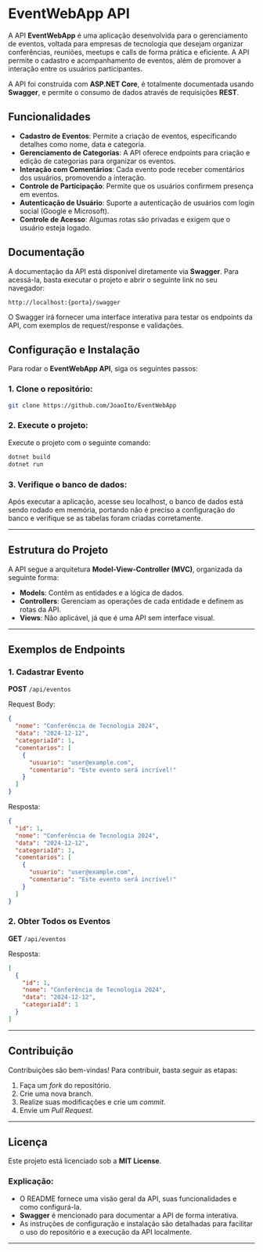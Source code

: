 # EventWebApp API

A API **EventWebApp** é uma aplicação desenvolvida para o gerenciamento de eventos, voltada para empresas de tecnologia que desejam organizar conferências, reuniões, meetups e calls de forma prática e eficiente. A API permite o cadastro e acompanhamento de eventos, além de promover a interação entre os usuários participantes.

A API foi construída com **ASP.NET Core**, é totalmente documentada usando **Swagger**, e permite o consumo de dados através de requisições **REST**.

## Funcionalidades

- **Cadastro de Eventos**: Permite a criação de eventos, especificando detalhes como nome, data e categoria.
- **Gerenciamento de Categorias**: A API oferece endpoints para criação e edição de categorias para organizar os eventos.
- **Interação com Comentários**: Cada evento pode receber comentários dos usuários, promovendo a interação.
- **Controle de Participação**: Permite que os usuários confirmem presença em eventos.
- **Autenticação de Usuário**: Suporte a autenticação de usuários com login social (Google e Microsoft).
- **Controle de Acesso**: Algumas rotas são privadas e exigem que o usuário esteja logado.

## Documentação

A documentação da API está disponível diretamente via **Swagger**. Para acessá-la, basta executar o projeto e abrir o seguinte link no seu navegador:

```
http://localhost:{porta}/swagger
```

O Swagger irá fornecer uma interface interativa para testar os endpoints da API, com exemplos de request/response e validações.

## Configuração e Instalação

Para rodar o **EventWebApp API**, siga os seguintes passos:

### 1. Clone o repositório:
```bash
git clone https://github.com/JoaoIto/EventWebApp
```

### 2. Execute o projeto:
Execute o projeto com o seguinte comando:

```bash
dotnet build
dotnet run
```

### 3. Verifique o banco de dados:
Após executar a aplicação, acesse seu localhost, o banco de dados está sendo rodado em memória, portando não é preciso a configuração do banco e verifique se as tabelas foram criadas corretamente.

---

## Estrutura do Projeto

A API segue a arquitetura **Model-View-Controller (MVC)**, organizada da seguinte forma:

- **Models**: Contêm as entidades e a lógica de dados.
- **Controllers**: Gerenciam as operações de cada entidade e definem as rotas da API.
- **Views**: Não aplicável, já que é uma API sem interface visual.

---

## Exemplos de Endpoints

### 1. **Cadastrar Evento**

**POST** `/api/eventos`

Request Body:
```json
{
  "nome": "Conferência de Tecnologia 2024",
  "data": "2024-12-12",
  "categoriaId": 1,
  "comentarios": [
    {
      "usuario": "user@example.com",
      "comentario": "Este evento será incrível!"
    }
  ]
}
```

Resposta:
```json
{
  "id": 1,
  "nome": "Conferência de Tecnologia 2024",
  "data": "2024-12-12",
  "categoriaId": 1,
  "comentarios": [
    {
      "usuario": "user@example.com",
      "comentario": "Este evento será incrível!"
    }
  ]
}
```

### 2. **Obter Todos os Eventos**

**GET** `/api/eventos`

Resposta:
```json
[
  {
    "id": 1,
    "nome": "Conferência de Tecnologia 2024",
    "data": "2024-12-12",
    "categoriaId": 1
  }
]
```

---

## Contribuição

Contribuições são bem-vindas! Para contribuir, basta seguir as etapas:

1. Faça um *fork* do repositório.
2. Crie uma nova branch.
3. Realize suas modificações e crie um *commit*.
4. Envie um *Pull Request*.

---

## Licença

Este projeto está licenciado sob a **MIT License**.


### Explicação:

- O README fornece uma visão geral da API, suas funcionalidades e como configurá-la.
- **Swagger** é mencionado para documentar a API de forma interativa.
- As instruções de configuração e instalação são detalhadas para facilitar o uso do repositório e a execução da API localmente.

---
